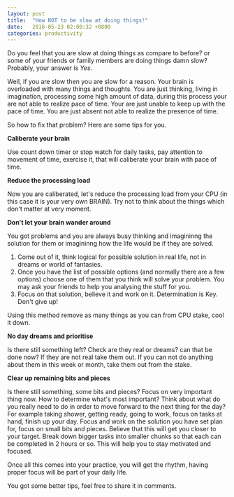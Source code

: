 ```yaml
---
layout: post
title:  "How NOT to be slow at doing things!"
date:   2016-05-23 02:00:32 +0800
categories: productivity
---
```

Do you feel that you are slow at doing things as compare to before? or some of your friends or family members are doing things damn slow? 
Probably, your answer is *Yes*.

Well, if you are slow then you are slow for a reason. Your brain is overloaded with many things and thoughts. You are just thinking, living in imagination, processing some high amount of data, during this process your are not able to realize pace of time. Your are just unable to keep up with the pace of time. You are just absent not able to realize the presence of time. 

So how to fix that problem? Here are some tips for you.  

**Caliberate your brain**

Use count down timer or stop watch for daily tasks, pay attention to movement of time, exercise it, that will caliberate your brain with pace of time. 

**Reduce the processing load**

Now you are caliberated, let's reduce the processing load from your CPU (in this case it is your very own BRAIN). Try not to think about the things which don't matter at very moment.  

**Don't let your brain wander around**

You got problems and you are always busy thinking and imagininng the solution for them or imagininng how the life would be if they are solved.

1. Come out of it, think logical for possible solution in real life, not in dreams or world of fantasies.
2. Once you have the list of possible options (and normally there are a few options) choose one of them that you think will solve your problem. You may ask your friends to help you analysing the stuff for you. 
3. Focus on that solution, believe it and work on it. Determination is Key. Don't give up!

Using this method remove as many things as you can from CPU stake, cool it down.

**No day dreams and prioritise**

Is there still something left? Check are they real or dreams? can that be done now? If they are not real take them out. If you can not do anything about them in this week or month, take them out from the stake. 

**Clear up remaining bits and pieces**

Is there still something, some bits and pieces? Focus on very important thing now. 
How to determine what's most important? Think about what do you really need to do in order to move forward to the next thing for the day? For example taking shower, getting ready, going to work, focus on tasks at hand, finish up your day. Focus and work on the solution you have set plan for, focus on small bits and pieces. Believe that this will get you closer to your target. Break down bigger tasks into smaller chunks so that each can be completed in 2 hours or so. This will help you to stay motivated and focused. 

Once all this comes into your practice, you will get the rhythm, having proper focus will be part of your daily life. 

You got some better tips, feel free to share it in comments. 
